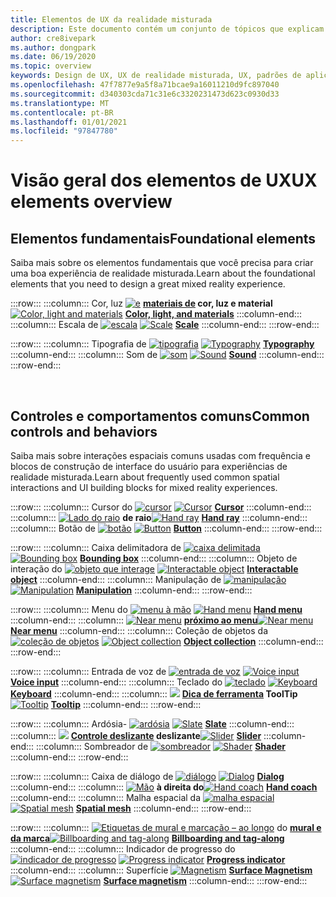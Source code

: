 ```yaml
---
title: Elementos de UX da realidade misturada
description: Este documento contém um conjunto de tópicos que explicam como projetar para dispositivos de realidade misturada.
author: cre8ivepark
ms.author: dongpark
ms.date: 06/19/2020
ms.topic: overview
keywords: Design de UX, UX de realidade misturada, UX, padrões de aplicativo, controles, estilo, HoloLens, interação, interação espacial, interface do usuário espacial, elementos de UX, comportamentos, blocos de construção, tipografia, cor, headset de realidade misturada, headset de realidade mista do Windows, headset de realidade virtual, HoloLens, MRTK, kit de ferramentas de realidade misturada
ms.openlocfilehash: 47f7877e9a5f8a71bcae9a16011210d9fc897040
ms.sourcegitcommit: d340303cda71c31e6c3320231473d623c0930d33
ms.translationtype: MT
ms.contentlocale: pt-BR
ms.lasthandoff: 01/01/2021
ms.locfileid: "97847780"
---
```

# <a name="ux-elements-overview"></a><span data-ttu-id="131bb-104">Visão geral dos elementos de UX</span><span class="sxs-lookup"><span data-stu-id="131bb-104">UX elements overview</span></span>

## <a name="foundational-elements"></a><span data-ttu-id="131bb-105">Elementos fundamentais</span><span class="sxs-lookup"><span data-stu-id="131bb-105">Foundational elements</span></span>
<span data-ttu-id="131bb-106">Saiba mais sobre os elementos fundamentais que você precisa para criar uma boa experiência de realidade misturada.</span><span class="sxs-lookup"><span data-stu-id="131bb-106">Learn about the foundational elements that you need to design a great mixed reality experience.</span></span>

:::row:::
    :::column:::
       <span data-ttu-id="131bb-107">Cor, luz [ ![ e](images/640px-fragments.png)](color-light-and-materials.md) **[materiais de](color-light-and-materials.md) cor, luz e material**</span><span class="sxs-lookup"><span data-stu-id="131bb-107">[![Color, light and materials](images/640px-fragments.png)](color-light-and-materials.md) **[Color, light, and materials](color-light-and-materials.md)**</span></span>
    :::column-end:::
    :::column:::
       <span data-ttu-id="131bb-108">Escala de [ ![ escala](images/volvo-cars-microsoft-hololens-experience01-640px.png)](scale.md) **[](scale.md)**</span><span class="sxs-lookup"><span data-stu-id="131bb-108">[![Scale](images/volvo-cars-microsoft-hololens-experience01-640px.png)](scale.md) **[Scale](scale.md)**</span></span>
    :::column-end:::
:::row-end:::

:::row:::
    :::column:::
       <span data-ttu-id="131bb-109">Tipografia de [ ![ tipografia](images/typography-cover.png)](typography.md) **[](typography.md)**</span><span class="sxs-lookup"><span data-stu-id="131bb-109">[![Typography](images/typography-cover.png)](typography.md) **[Typography](typography.md)**</span></span>
    :::column-end:::
    :::column:::
       <span data-ttu-id="131bb-110">Som de [ ![ som](images/spatialaudio.png)](spatial-sound-design.md) **[](spatial-sound-design.md)**</span><span class="sxs-lookup"><span data-stu-id="131bb-110">[![Sound](images/spatialaudio.png)](spatial-sound-design.md) **[Sound](spatial-sound-design.md)**</span></span>
    :::column-end:::
:::row-end:::

<br>

## <a name="common-controls-and-behaviors"></a><span data-ttu-id="131bb-111">Controles e comportamentos comuns</span><span class="sxs-lookup"><span data-stu-id="131bb-111">Common controls and behaviors</span></span>
<span data-ttu-id="131bb-112">Saiba mais sobre interações espaciais comuns usadas com frequência e blocos de construção de interface do usuário para experiências de realidade misturada.</span><span class="sxs-lookup"><span data-stu-id="131bb-112">Learn about frequently used common spatial interactions and UI building blocks for mixed reality experiences.</span></span>

:::row:::
    :::column:::
       <span data-ttu-id="131bb-113">Cursor do [ ![ cursor](images/UX_Hero_Cursor.jpg)](cursors.md) **[](cursors.md)**</span><span class="sxs-lookup"><span data-stu-id="131bb-113">[![Cursor](images/UX_Hero_Cursor.jpg)](cursors.md) **[Cursor](cursors.md)**</span></span>
    :::column-end:::
    :::column:::
       <span data-ttu-id="131bb-114">[ ![ Lado do raio](images/UX_Hero_HandRay.jpg)](point-and-commit.md) **[](point-and-commit.md) de raio**</span><span class="sxs-lookup"><span data-stu-id="131bb-114">[![Hand ray](images/UX_Hero_HandRay.jpg)](point-and-commit.md) **[Hand ray](point-and-commit.md)**</span></span>
    :::column-end:::
    :::column:::
       <span data-ttu-id="131bb-115">Botão de [ ![ botão](images/UX_Hero_Button.jpg)](button.md) **[](button.md)**</span><span class="sxs-lookup"><span data-stu-id="131bb-115">[![Button](images/UX_Hero_Button.jpg)](button.md) **[Button](button.md)**</span></span>
    :::column-end:::
:::row-end:::

:::row:::
    :::column:::
       <span data-ttu-id="131bb-116">Caixa delimitadora de [ ![ caixa delimitada](images/UX_Hero_BoundingBox.jpg)](app-bar-and-bounding-box.md) **[](app-bar-and-bounding-box.md)**</span><span class="sxs-lookup"><span data-stu-id="131bb-116">[![Bounding box](images/UX_Hero_BoundingBox.jpg)](app-bar-and-bounding-box.md) **[Bounding box](app-bar-and-bounding-box.md)**</span></span>
    :::column-end:::
    :::column:::
       <span data-ttu-id="131bb-117">Objeto de interação do [ ![ objeto que interage](images/UX_Hero_Interactable.jpg)](interactable-object.md) **[](interactable-object.md)**</span><span class="sxs-lookup"><span data-stu-id="131bb-117">[![Interactable object](images/UX_Hero_Interactable.jpg)](interactable-object.md) **[Interactable object](interactable-object.md)**</span></span>
    :::column-end:::
    :::column:::
       <span data-ttu-id="131bb-118">Manipulação de [ ![ manipulação](images/UX_Hero_Manipulation.jpg)](direct-manipulation.md) **[](direct-manipulation.md)**</span><span class="sxs-lookup"><span data-stu-id="131bb-118">[![Manipulation](images/UX_Hero_Manipulation.jpg)](direct-manipulation.md) **[Manipulation](direct-manipulation.md)**</span></span>
    :::column-end:::
:::row-end:::

:::row:::
    :::column:::
       <span data-ttu-id="131bb-119">Menu do [ ![ menu à mão](images/UX_Hero_HandMenu.jpg)](hand-menu.md) **[](hand-menu.md)**</span><span class="sxs-lookup"><span data-stu-id="131bb-119">[![Hand menu](images/UX_Hero_HandMenu.jpg)](hand-menu.md) **[Hand menu](hand-menu.md)**</span></span>
    :::column-end:::
    :::column:::
       <span data-ttu-id="131bb-120">[ ![ Near menu](images/UX_Hero_NearMenu.jpg)](near-menu.md) **[próximo ao menu](near-menu.md)**</span><span class="sxs-lookup"><span data-stu-id="131bb-120">[![Near menu](images/UX_Hero_NearMenu.jpg)](near-menu.md) **[Near menu](near-menu.md)**</span></span>
    :::column-end:::
    :::column:::
       <span data-ttu-id="131bb-121">Coleção de objetos da [ ![ coleção de objetos](images/UX_Hero_ObjectCollection.jpg)](object-collection.md) **[](object-collection.md)**</span><span class="sxs-lookup"><span data-stu-id="131bb-121">[![Object collection](images/UX_Hero_ObjectCollection.jpg)](object-collection.md) **[Object collection](object-collection.md)**</span></span>
    :::column-end:::
:::row-end:::

:::row:::
    :::column:::
       <span data-ttu-id="131bb-122">Entrada de voz de [ ![ entrada de voz](images/UX_Hero_VoiceCommand.jpg)](voice-input.md) **[](voice-input.md)**</span><span class="sxs-lookup"><span data-stu-id="131bb-122">[![Voice input](images/UX_Hero_VoiceCommand.jpg)](voice-input.md) **[Voice input](voice-input.md)**</span></span>
    :::column-end:::
    :::column:::
       <span data-ttu-id="131bb-123">Teclado do [ ![ teclado](images/UX_Hero_Keyboard.jpg)](keyboard.md) **[](keyboard.md)**</span><span class="sxs-lookup"><span data-stu-id="131bb-123">[![Keyboard](images/UX_Hero_Keyboard.jpg)](keyboard.md) **[Keyboard](keyboard.md)**</span></span>
    :::column-end:::
    :::column:::
       <span data-ttu-id="131bb-124">[ ![](images/UX_Hero_Tooltip.jpg)](tooltip.md) **[Dica de ferramenta](tooltip.md) ToolTip**</span><span class="sxs-lookup"><span data-stu-id="131bb-124">[![Tooltip](images/UX_Hero_Tooltip.jpg)](tooltip.md) **[Tooltip](tooltip.md)**</span></span>
    :::column-end:::
:::row-end:::

:::row:::
    :::column:::
       <span data-ttu-id="131bb-125">Ardósia- [ ![ ardósia](images/UX_Hero_Slate.jpg)](slate.md) **[](slate.md)**</span><span class="sxs-lookup"><span data-stu-id="131bb-125">[![Slate](images/UX_Hero_Slate.jpg)](slate.md) **[Slate](slate.md)**</span></span>
    :::column-end:::
    :::column:::
       <span data-ttu-id="131bb-126">[ ![](images/UX_Hero_Slider.jpg)](slider.md) **[Controle deslizante](slider.md) deslizante**</span><span class="sxs-lookup"><span data-stu-id="131bb-126">[![Slider](images/UX_Hero_Slider.jpg)](slider.md) **[Slider](slider.md)**</span></span>
    :::column-end:::
    :::column:::
        <span data-ttu-id="131bb-127">Sombreador de [ ![ sombreador](images/UX_Hero_StandardShader.jpg)](shader.md) **[](shader.md)**</span><span class="sxs-lookup"><span data-stu-id="131bb-127">[![Shader](images/UX_Hero_StandardShader.jpg)](shader.md) **[Shader](shader.md)**</span></span>
    :::column-end:::
:::row-end:::

:::row:::
    :::column:::
       <span data-ttu-id="131bb-128">Caixa de diálogo de [ ![ diálogo](images/MRTK_UX_Dialog.jpg)](dialog-ui.md) **[](dialog-ui.md)**</span><span class="sxs-lookup"><span data-stu-id="131bb-128">[![Dialog](images/MRTK_UX_Dialog.jpg)](dialog-ui.md) **[Dialog](dialog-ui.md)**</span></span>
    :::column-end:::
    :::column:::
       <span data-ttu-id="131bb-129">[ ![ Mão](images/HandCoach/MRTK_handCoach.jpg)](hand-coach.md) **[](hand-coach.md) à direita do**</span><span class="sxs-lookup"><span data-stu-id="131bb-129">[![Hand coach](images/HandCoach/MRTK_handCoach.jpg)](hand-coach.md) **[Hand coach](hand-coach.md)**</span></span>
    :::column-end:::
    :::column:::
       <span data-ttu-id="131bb-130">Malha espacial da [ ![ malha espacial](images/MRTK_PulseShader_SpatialMesh.gif)](spatial-mesh-ux.md) **[](spatial-mesh-ux.md)**</span><span class="sxs-lookup"><span data-stu-id="131bb-130">[![Spatial mesh](images/MRTK_PulseShader_SpatialMesh.gif)](spatial-mesh-ux.md) **[Spatial mesh](spatial-mesh-ux.md)**</span></span>
    :::column-end:::
:::row-end:::

:::row:::
    :::column:::
        <span data-ttu-id="131bb-131">[ ![ Etiquetas de mural e marcação – ao longo](images/MRTK_TagAlong.gif)](billboarding-and-tag-along.md) do **[mural e da marca](billboarding-and-tag-along.md)**</span><span class="sxs-lookup"><span data-stu-id="131bb-131">[![Billboarding and tag-along](images/MRTK_TagAlong.gif)](billboarding-and-tag-along.md) **[Billboarding and tag-along](billboarding-and-tag-along.md)**</span></span>
    :::column-end:::
    :::column:::
       <span data-ttu-id="131bb-132">Indicador de progresso do [ ![ indicador de progresso](images/MRTK_ProgressIndicator.gif)](progress.md) **[](progress.md)**</span><span class="sxs-lookup"><span data-stu-id="131bb-132">[![Progress indicator](images/MRTK_ProgressIndicator.gif)](progress.md) **[Progress indicator](progress.md)**</span></span>
    :::column-end:::
    :::column:::
       <span data-ttu-id="131bb-133">Superfície [ ![ Magnetism](images/MRTK_SurfaceMagnetism.gif)](surface-magnetism.md) **[Surface Magnetism](surface-magnetism.md)**</span><span class="sxs-lookup"><span data-stu-id="131bb-133">[![Surface magnetism](images/MRTK_SurfaceMagnetism.gif)](surface-magnetism.md) **[Surface magnetism](surface-magnetism.md)**</span></span>
    :::column-end:::
:::row-end:::

<br>
